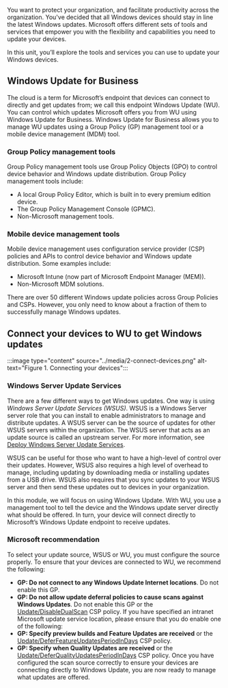 
You want to protect your organization, and facilitate productivity across the organization. You've decided that all Windows devices should stay in line the latest Windows updates. Microsoft offers different sets of tools and services that empower you with the flexibility and capabilities you need to update your devices. 

In this unit, you’ll explore the tools and services you can use to update your Windows devices.

## Windows Update for Business

The cloud is a term for Microsoft’s endpoint that devices can connect to directly and get updates from; we call this endpoint Windows Update (WU). You can control which updates Microsoft offers you from WU using Windows Update for Business. Windows Update for Business allows you to manage WU updates using a Group Policy (GP) management tool or a mobile device management (MDM) tool.

### Group Policy management tools

Group Policy management tools use Group Policy Objects (GPO) to control device behavior and Windows update distribution. Group Policy management tools include:

- A local Group Policy Editor, which is built in to every premium edition device.
- The Group Policy Management Console (GPMC).
- Non-Microsoft management tools.

### Mobile device management tools

Mobile device management uses configuration service provider (CSP) policies and APIs to control device behavior and Windows update distribution. Some examples include:

- Microsoft Intune (now part of Microsoft Endpoint Manager (MEM)).
- Non-Microsoft MDM solutions.
  
There are over 50 different Windows update policies across Group Policies and CSPs. However, you only need to know about a fraction of them to successfully manage Windows updates.

## Connect your devices to WU to get Windows updates

:::image type="content" source="../media/2-connect-devices.png" alt-text="Figure 1. Connecting your devices":::

### Windows Server Update Services

There are a few different ways to get Windows updates. One way is using *Windows Server Update Services (WSUS)*. WSUS is a Windows Server server role that you can install to enable administrators to manage and distribute updates. A WSUS server can be the source of updates for other WSUS servers within the organization. The WSUS server that acts as an update source is called an upstream server. For more information, see [Deploy Windows Server Update Services](https://docs.microsoft.com/windows-server/administration/windows-server-update-services/deploy/deploy-windows-server-update-services?azure-portal=true).

WSUS can be useful for those who want to have a high-level of control over their updates. However, WSUS also requires a high level of overhead to manage, including updating by downloading media or installing updates from a USB drive. WSUS also requires that you sync updates to your WSUS server and then send these updates out to devices in your organization.

In this module, we will focus on using Windows Update. With WU, you use a management tool to tell the device and the Windows update server directly what should be offered. In turn, your device will connect directly to Microsoft’s Windows Update endpoint to receive updates.

### Microsoft recommendation

To select your update source, WSUS or WU, you must configure the source properly. To ensure that your devices are connected to WU, we recommend the following:

- **GP: Do not connect to any Windows Update Internet locations**. Do not enable this GP.
- **GP: Do not allow update deferral policies to cause scans against Windows Updates**. Do not enable this GP or the [Update/DisableDualScan](https://docs.microsoft.com/windows/client-management/mdm/policy-csp-update?azure-portal=true) CSP policy.
If you have specified an intranet Microsoft update service location, please ensure that you do enable one of the following:
- **GP: Specify preview builds and Feature Updates are received** or the [Update/DeferFeatureUpdatesPeriodInDays](https://docs.microsoft.com/windows/client-management/mdm/policy-csp-update?azure-portal=true) CSP policy.
- **GP: Specify when Quality Updates are received** or the [Update/DeferQualityUpdatesPeriodInDays]( https://docs.microsoft.com/windows/client-management/mdm/policy-csp-update?azure-portal=true) CSP policy.
Once you have configured the scan source correctly to ensure your devices are connecting directly to Windows Update, you are now ready to manage what updates are offered.

